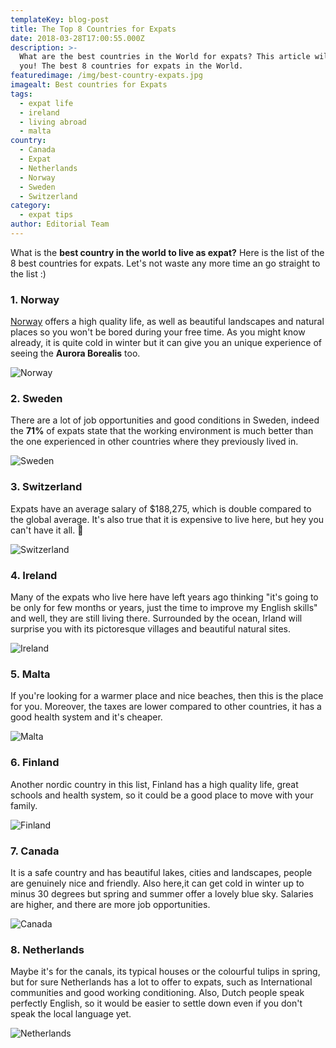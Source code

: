 ```yaml
---
templateKey: blog-post
title: The Top 8 Countries for Expats
date: 2018-03-28T17:00:55.000Z
description: >-
  What are the best countries in the World for expats? This article will tell
  you! The best 8 countries for expats in the World.
featuredimage: /img/best-country-expats.jpg
imagealt: Best countries for Expats
tags:
  - expat life
  - ireland
  - living abroad
  - malta
country:
  - Canada
  - Expat
  - Netherlands
  - Norway
  - Sweden
  - Switzerland
category:
  - expat tips
author: Editorial Team
---
```

What is the **best country in the world to live as expat?** Here  is the list of the 8 best countries for expats. Let's not waste any more time an go straight to the list :) 

### 1. Norway

[Norway](https://www.thexpatmagazine.com/norway) offers a high quality life, as well as beautiful landscapes and natural places so you won't be bored during your free time. As you might know already, it is quite cold in winter but it can give you an unique experience of seeing the **Aurora Borealis** too.

![Norway](/img/uploads/2018/03/norway-2708286_1920.jpg)

### 2. Sweden

There are a lot of job opportunities and good conditions in Sweden, indeed the **71%** of expats state that the working environment is much better than the one experienced in other countries where they previously lived in.

![Sweden](/img/uploads/2018/03/stockholm-1824368_1920.jpg)

### 3. Switzerland

Expats have an average salary of $188,275, which is double compared to the global average. It's also true that it is expensive to live here, but hey you can't have it all. 🙂

![Switzerland](/img/uploads/2018/03/mountains-1645078_1920.jpg)

### 4. Ireland

Many of the expats who live here have left years ago thinking "it's going to be only for few months or years, just the time to improve my English skills" and well, they are still living there. Surrounded by the ocean, Irland will surprise you with its pictoresque villages and beautiful natural sites.

![Ireland](/img/uploads/2018/03/home-3175921_1920.jpg)

### 5. Malta

If you're looking for a warmer place and nice beaches, then this is the place for you. Moreover, the taxes are lower compared to other countries, it has a good health system and it's cheaper.

![Malta](/img/uploads/2018/03/village-843220_1920.jpg)

### 6. Finland

Another nordic country in this list, Finland has a high quality life, great schools and health system, so it could be a good place to move with your family.

![Finland](/img/uploads/2018/03/panorama-of-helsinki-1890633_1920.jpg)

### 7. Canada

It is a safe country and has beautiful lakes, cities and landscapes, people are genuinely nice and friendly. Also here,it can get cold in winter up to minus 30 degrees but spring and summer offer a lovely blue sky. Salaries are higher, and there are more job opportunities.

![Canada](/img/uploads/2018/03/nature-3039901_1920.jpg)

### 8. Netherlands

Maybe it's for the canals, its typical houses or the colourful tulips in spring, but for sure Netherlands has a lot to offer to expats, such as International communities and good working conditioning. Also, Dutch people speak perfectly English, so it would be easier to settle down even if you don't speak the local language yet.

![Netherlands](/img/uploads/2018/03/architecture-3125679_1920.jpg)
